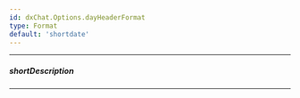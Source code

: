 ```yaml
---
id: dxChat.Options.dayHeaderFormat
type: Format
default: 'shortdate'
---
```

---
##### shortDescription
<!-- Description goes here -->

---
<!-- Description goes here -->